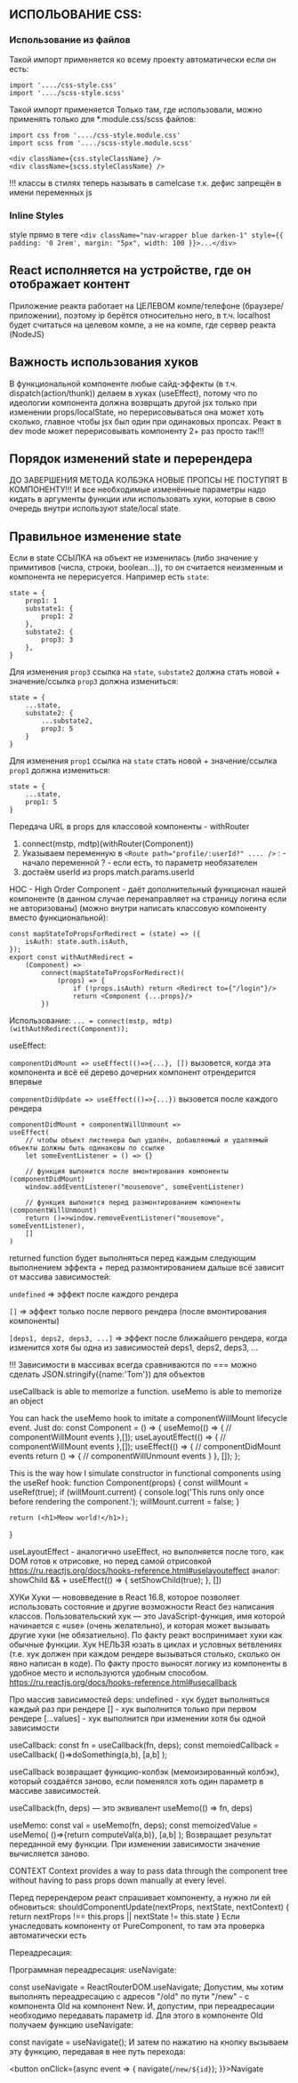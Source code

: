 

## ИСПОЛЬОВАНИЕ CSS:

### Использование из файлов
Такой импорт применяется ко всему проекту автоматически если он есть:
```
import '..../css-style.css'
import '..../scss-style.scss'
```


Такой импорт применяется Только там, где использовали,
можно применять только для *.module.css/scss файлов:
```
import css from '..../css-style.module.css'
import scss from '..../scss-style.module.scss'

<div className={css.styleClassName} />
<div className={scss.styleClassName} />
```
!!! классы в стилях теперь называть в camelcase т.к. дефис запрещён в имени переменных js

### Inline Styles
style прямо в теге
```<div className="nav-wrapper blue darken-1" style={{ padding: '0 2rem', margin: "5px", width: 100 }}>...</div>```





## React исполняется на устройстве, где он отображает контент
Приложение реакта работает на ЦЕЛЕВОМ компе/телефоне (браузере/приложении),
поэтому ip берётся относительно него, в т.ч. localhost будет считаться на целевом компе,
а не на компе, где сервер реакта (NodeJS)



## Важность использования хуков
В функциональной компоненте любые сайд-эффекты (в т.ч. dispatch(action/thunk)) делаем в хуках (useEffect),
потому что по идеологии компонента должна возврщать другой jsx только при изменении props/localState,
но перерисовываться она может хоть сколько, главное чтобы jsx был один при одинаковых пропсах.
Реакт в dev mode может перерисовывать компоненту 2+ раз просто так!!!


## Порядок изменений state и перерендера
ДО ЗАВЕРШЕНИЯ МЕТОДА КОЛБЭКА НОВЫЕ ПРОПСЫ НЕ ПОСТУПЯТ В КОМПОНЕНТУ!!!
И все необходимые изменённые параметры надо кидать в аргументы функции или использовать хуки, которые в свою очередь внутри используют state/local state.


## Правильное изменение state
Если в state ССЫЛКА на объект не изменилась (либо значение у примитивов (числа, строки, boolean...)), то он считается неизменным и компонента не перерисуется.
Например есть `state`:
```
state = {
    prop1: 1
    substate1: {
        prop1: 2
    },
    substate2: {
        prop3: 3
    },
}
```
Для изменения `prop3` ссылка на `state`, `substate2` должна стать новой + значение/ссылка `prop3` должна измениться:
```
state = {
    ...state, 
    substate2: {
        ...substate2, 
        prop3: 5
    }
}
```
Для изменения `prop1` ссылка на `state` стать новой + значение/ссылка `prop1` должна измениться:
```
state = {
    ...state, 
    prop1: 5
}
```






Передача URL в props для классовой компоненты - withRouter
1) connect(mstp, mdtp)(withRouter(Component))
2) Указываем переменную в `<Route path="profile/:userId?" .... />`
: - начало переменной
? - если есть, то параметр необязателен
3) достаём userId из props.match.params.userId




HOC - High Order Component - даёт дополнительный функционал нашей компоненте
(в данном случае перенаправляет на страницу логина если не авторизованы)
(можно внутри написать классовую компоненту вместо функциональной):
```
const mapStateToPropsForRedirect = (state) => ({
    isAuth: state.auth.isAuth,
});
export const withAuthRedirect =
    (Component) =>
        connect(mapStateToPropsForRedirect)(
            (props) => {
                if (!props.isAuth) return <Redirect to={"/login"}/>
                return <Component {...props}/>
        })
```
Использование:
`... = connect(mstp, mdtp)(withAuthRedirect(Component));`




useEffect:

`componentDidMount => useEffect(()=>{...}, [])`
вызовется, когда эта компонента и всё её дерево дочерних компонент отрендерится впервые


`componentDidUpdate => useEffect(()=>{...})`
вызовется после каждого рендера

```
componentDidMount + componentWillUnmount =>
useEffect(
    // чтобы объект листенера был удалён, добавляемый и удаляемый объекты должны быть одинаковы по ссылке
    let someEventListener = () => {}

    // функция выпонится после вмонтирования компоненты (componentDidMount)
    window.addEventListener("mousemove", someEventListener)

    // функция выпонится перед размонтированием компоненты (componentWillUnmount)
    return ()=>window.removeEventListener("mousemove", someEventListener),
    []
)
```
returned function будет выполняться перед каждым следующим выполнением эффекта + перед размонтированием
дальше всё зависит от массива зависимостей:

`undefined` => эффект после каждого рендера

`[]` => эффект только после первого рендера (после вмонтирования компоненты)

`[deps1, deps2, deps3, ...]` => эффект после ближайшего рендера, когда изменится хотя бы одна из зависимостей deps1, deps2, deps3, ...



!!! Зависимости в массивах всегда сравниваются по ===
можно сделать JSON.stringify({name:'Tom'}) для объектов



useCallback is able to memorize a function. useMemo is able to memorize an object



You can hack the useMemo hook to imitate a componentWillMount lifecycle event. Just do:
const Component = () => {
   useMemo(() => {
     // componentWillMount events
   },[]);
   useLayoutEffect(() => {
     // componentWillMount events
   },[]);
   useEffect(() => {
     // componentDidMount events
     return () => {
       // componentWillUnmount events
     }
   }, []);
};



This is the way how I simulate constructor in functional components using the useRef hook:
function Component(props) {
    const willMount = useRef(true);
    if (willMount.current) {
        console.log('This runs only once before rendering the component.');
        willMount.current = false;
    }

    return (<h1>Meow world!</h1>);
}



useLayoutEffect - аналогично useEffect, но выполняется после того, как DOM готов к отрисовке, но перед самой отрисовкой
https://ru.reactjs.org/docs/hooks-reference.html#uselayouteffect
аналог:
showChild && <Child /> + useEffect(() => { setShowChild(true); }, [])



ХУКи
Хуки — нововведение в React 16.8, которое позволяет использовать состояние и
другие возможности React без написания классов.
Пользовательский хук — это JavaScript-функция, имя которой начинается с «use» (очень желательно),
и которая может вызывать другие хуки (не обязатиельно).
По факту реакт воспринимает хуки как обычные функции.
Хук НЕЛЬЗЯ юзать в циклах и условных ветвлениях
(т.е. хук должен при каждом рендере вызываться столько, сколько он явно написан в коде).
По факту просто выносят логику из компоненты в удобное место и используются удобным способом.
https://ru.reactjs.org/docs/hooks-reference.html#usecallback

Про массив зависимостей deps:
undefined - хук будет выполняться каждый раз при рендере
[] - хук выполнится только при первом рендере
[...values] - хук выполнится при изменении хотя бы одной зависимости

useCallback:
const fn = useCallback(fn, deps);
const memoiedCallback = useCallback( ()=>doSomething(a,b), [a,b] );

useCallback возвращает функцию-колбэк (мемоизированный колбэк), который создаётся заново,
если поменялся хоть один параметр в массиве зависимостей.

useCallback(fn, deps) — это эквивалент useMemo(() => fn, deps)

useMemo:
const val = useMemo(fn, deps);
const memoizedValue = useMemo( ()=>{return computeVal(a,b)}, [a,b] );
Возвращает результат переданной ему функции.
При изменении зависимости значение вычисляется заново.





CONTEXT
Context provides a way to pass data through the component tree without having to pass props down
manually at every level.





Перед перерендером реакт спрашивает компоненту, а нужно ли ей обновиться:
    shouldComponentUpdate(nextProps, nextState, nextContext) {
        return nextProps !== this.props || nextState != this.state
    }
Если унаследовать компоненту от PureComponent, то там эта проверка автоматически есть







Переадресация:
<Navigate to="/login" />

Программная переадресация:
useNavigate:

const useNavigate = ReactRouterDOM.useNavigate;
Допустим, мы хотим выполнять переадресацию с адресов "/old" по пути "/new" - с компонента Old на компонент New. И, допустим, при переадресации необходимо передавать параметр id. Для этого в компоненте Old получаем функцию useNavigate:

const navigate = useNavigate();
И затем по нажатию на кнопку вызываем эту функцию, передавая в нее путь перехода:

<button onClick={async event => { navigate(`/new/${id}`); }}>Navigate</button>




